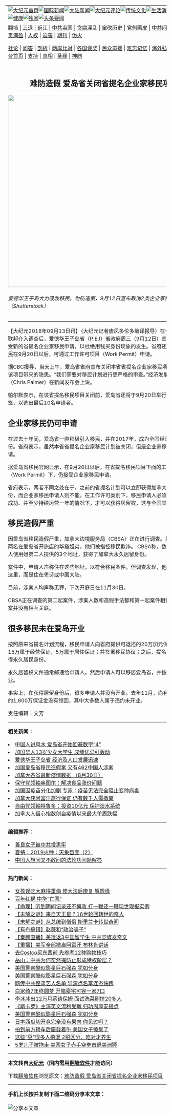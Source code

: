 <a name="1" id="1" target="_blank"></a><span id="1"></span>
<table align=center border="0"><tr><td colspan="2" VALIGN=TOP><a href="https://github.com/dmdccu385/djy/blob/master/gb/nf1351518.md#1"><img src="https://raw.githubusercontent.com/dmdccu385/www/master/t/djy/1.jpg" title="大纪元首页" alt="大纪元首页"></a><a href="https://github.com/dmdccu385/djy/blob/master/gb/n24hr.md#1"><img src="https://raw.githubusercontent.com/dmdccu385/www/master/t/djy/3.jpg" title="国际新闻" alt="国际新闻"></a><a href="https://github.com/dmdccu385/djy/blob/master/gb/nsc413.md#1"><img src="https://raw.githubusercontent.com/dmdccu385/www/master/t/djy/4.jpg" title="大陆新闻" alt="大陆新闻"></a><a href="https://github.com/dmdccu385/djy/blob/master/gb/news392.md#1"><img src="https://raw.githubusercontent.com/dmdccu385/www/master/t/djy/5.jpg" title="大纪元评论" alt="大纪元评论"></a><a href="https://github.com/dmdccu385/djy/blob/master/gb/news2007.md#1"><img src="https://raw.githubusercontent.com/dmdccu385/www/master/t/djy/6.jpg" title="传统文化" alt="传统文化"></a><a href="https://github.com/dmdccu385/djy/blob/master/gb/news2008.md#1"><img src="https://raw.githubusercontent.com/dmdccu385/www/master/t/djy/7.jpg" title="生活消费" alt="生活消费"></a><a href="https://github.com/dmdccu385/djy/blob/master/gb/ncyule.md#1"><img src="https://raw.githubusercontent.com/dmdccu385/www/master/t/djy/8.jpg" title="娱乐休闲" alt="娱乐休闲"></a><a href="https://github.com/dmdccu385/djy/blob/master/gb/nsc1002.md#1"><img src="https://raw.githubusercontent.com/dmdccu385/www/master/t/djy/9.jpg" title="健康" alt="健康"></a><a href="https://github.com/dmdccu385/djy/blob/master/gb/nf6092.md#1"><img src="https://raw.githubusercontent.com/dmdccu385/www/master/t/djy/10a.jpg" title="独家" alt="独家"></a><a href="https://github.com/dmdccu385/djy/blob/master/gb/nf4514.md#1"><img src="https://raw.githubusercontent.com/dmdccu385/www/master/t/djy/12a.jpg" title="头条要闻" alt="头条要闻"></a></td></tr>
<tr><td colspan="2" VALIGN=TOP><a target="_blank" href="https://github.com/dmdccu385/www/blob/master/README.md?zsrh#1">翻墙</a> | <a target="_blank" href="https://github.com/dmdccu385/djy/blob/master/gb/nf5657.md#1">三退</a> | <a target="_blank" href="https://github.com/dmdccu385/djy/blob/master/gb/nf6124.md#1">诉江</a> | <a target="_blank" href="https://github.com/dmdccu385/djy/blob/master/gb/nf1176117.md#1">中共卖国</a> | <a target="_blank" href="https://github.com/dmdccu385/djy/blob/master/gb/nf5773.md#1">贪腐淫乱</a> | <a target="_blank" href="https://github.com/dmdccu385/djy/blob/master/gb/nf1176115.md#1">窜改历史</a> | <a target="_blank" href="https://github.com/dmdccu385/djy/blob/master/gb/nf1176107.md#1">党魁画皮</a> | <a target="_blank" href="https://github.com/dmdccu385/djy/blob/master/gb/nf1320400.md#1">中共间谍</a> | <a target="_blank" href="https://github.com/dmdccu385/djy/blob/master/gb/nf1176114.md#1">破坏传统</a> | <a target="_blank" href="https://github.com/dmdccu385/ntdtv/blob/master/gb/prog447_1.md#1">恶贯满盈</a> | <a target="_blank" href="https://github.com/dmdccu385/djy/blob/master/gb/ncid278.md#1">人权</a> | <a target="_blank" href="https://github.com/dmdccu385/djy/blob/master/gb/nf1176111.md#1">迫害</a> | <a target="_blank" href="https://gitlab.com/szzdlab/mh-qikan/blob/master/README.md#1">期刊</a> | <a target="_blank" href="https://github.com/dmdccu385/djy/blob/master/gb/nf5562.md#1">伪火</a></p><p><a target="_blank" href="https://github.com/dmdccu385/djy/blob/master/gb/9p.md#1">社论</a> | <a target="_blank" href="https://github.com/dmdccu385/djy/blob/master/gb/nf4378.md#1">问答</a> | <a target="_blank" href="https://github.com/dmdccu385/djy/blob/master/gb/nf5792.md#1">剖析</a> | <a target="_blank" href="https://github.com/dmdccu385/djy/blob/master/gb/nf5735.md#1">两岸比对</a> | <a target="_blank" href="https://github.com/dmdccu385/djy/blob/master/gb/nf6119.md#1">各国褒奖</a> | <a target="_blank" href="https://github.com/dmdccu385/djy/blob/master/gb/nf6120.md#1">民众声援</a> | <a target="_blank" href="https://github.com/dmdccu385/djy/blob/master/gb/nf1188594.md#1">难忘记忆</a> | <a target="_blank" href="https://github.com/dmdccu385/djy/blob/master/gb/nf3180.md#1">海外弘传</a> | <a target="_blank" href="https://github.com/dmdccu385/djy/blob/master/gb/nf5410.md#1">万人上访</a> | <a target="_blank" href="https://github.com/dmdccu385/www/blob/master/README.md?zsrh#1">平台首页</a> | <a target="_blank" href="https://github.com/dmdccu385/djy/blob/master/gb/nf4386.md#1">支持</a> | <a target="_blank" href="https://github.com/dmdccu385/djy/blob/master/gb/nf4389.md#1">真相</a> | <a target="_blank" href="https://github.com/dmdccu385/djy/blob/master/gb/nf5790.md#1">圣缘</a> | <a target="_blank" href="https://github.com/dmdccu385/djy/blob/master/gb/nf4786.md#1">神韵</a></td></tr>
<tr><td VALIGN=TOP width="626"><h2 align=center>难防造假 爱岛省关闭省提名企业家移民项目</h2>
<img width="600" src="https://i.epochtimes.com/assets/uploads/2018/09/shutterstock_108119552-600x400.jpg" />
<h6>爱德华王子岛大力吸收移民，为防造假，9月12日宣布取消2类企业家移民项目。（Shutterstock）
</h6>
<hr>
<p>【大纪元2018年09月13日讯】（大纪元记者唐凤多伦多编译报导）在一片质疑声和联邦介入调查后，<ahref="https://github.com/dmdccu385/djy/blob/master/gb/tag/%E7%88%B1%E5%BE%B7%E5%8D%8E%E7%8E%8B%E5%AD%90%E5%B2%9B.md#1">爱德华王子岛</a>省（P.E.I）省政府周三（9月12日）宣布，将不再接受新的<ahref="https://github.com/dmdccu385/djy/blob/master/gb/tag/%E7%9C%81%E6%8F%90%E5%90%8D.md#1">省提名</a><ahref="https://github.com/dmdccu385/djy/blob/master/gb/tag/%E4%BC%81%E4%B8%9A%E5%AE%B6%E7%A7%BB%E6%B0%91.md#1">企业家移民</a>申请，以杜绝用钱买身份现象的发生。省府还称，企业家移民在9月20日以后，可通过工作许可项目（Work Permit）申请。</p>
<p>据CBC报导，当天上午，爱岛省省府宣布关闭本省<ahref="https://github.com/dmdccu385/djy/blob/master/gb/tag/%E7%9C%81%E6%8F%90%E5%90%8D.md#1">省提名</a><ahref="https://github.com/dmdccu385/djy/blob/master/gb/tag/%E4%BC%81%E4%B8%9A%E5%AE%B6%E7%A7%BB%E6%B0%91.md#1">企业家移民</a>项目，彻底消除该项目带来的隐患。“我们需要对移民计划进行更严格的审查。”经济发展听听长帕尔默（Chris Palmer）在新闻发布会上说。</p>
<p>帕尔默表示，在该省提名移民项目关闭前，爱岛省还将于9月20日举行最后一次抽签，以选出最后10名申请者。</p>
<h2>企业家移民仍可申请</h2>
<p>在过去十年间，爱岛省一直积极引入移民，并在2017年，成为全国经济增长最快省份。省府表示，虽然本省省提名企业家移民计划被关闭，但是企业家移民仍有机会申请。</p>
<p>据爱岛省移民官网显示，在9月20日以后，在省提名移民项目下面的工作许可类别（Work Permit）下，仍接受企业家移民申请。</p>
<p>省府表示，两者不同之处在于，之前的省提名计划可以立即获得加拿大永久居留身份，而企业家移民申请人则不能。在工作许可类别下，移民申请人必须在证明其业务成功、并至少持续运营一年的情况下，才可以获得居留权，这与全国其它省一致。</p>
<h2>移民造假严重</h2>
<p>因爱岛省移民造假严重，加拿大边境服务局（CBSA）正在进行调查。其中一案涉及两名在爱岛省开旅店的华裔姐弟，他们被指控移民欺诈。 CBSA称，数百名移民申请人使用姐弟二人提供的3个地址，获得了加拿大永久居留身份。</p>
<p>案件中，申请人声称住在这些地址，以符合移民条件。但调查发现，他们并没有住在这里，而是住在卑诗或中国大陆。</p>
<p>目前，涉案人均声称无罪，下次开庭日在11月30日。</p>
<p>CBSA正在调查的第二起案件，涉案人数和造假手法都和第一起案件相仿，但是，两案并没有相互关联。</p>
<h2>很多移民未在爱岛开业</h2>
<p>按照原来省提名计划流程，移民申请人向省府提供可退还的20万加元保证金，其中，15万属于经营保证，5万属于居住保证；并签署移民协议；之后，提名投资者即刻获得永久居民身份。</p>
<p>永久居留权文件通常邮递给申请人，然后申请人可以移居爱岛省，并按照协议开办企业。</p>
<p>事实上，在获得居留身份后，很多申请人并没有开业。去年11月，尚有177名申请人的1,800万保证金没有领回，其中大多数人属于违约未开业。</p>
<p>责任编辑：文芳</p>

<hr>


<strong>相关新闻：</strong>
<li><a href="https://github.com/dmdccu385/djy/blob/master/gb/18/3/6/n10196557.md#1">中国人讲风水 爱岛省开始回避数字“4”</a></li>
<li><a href="https://github.com/dmdccu385/djy/blob/master/gb/18/5/2/n10356153.md#1">加国华人13岁少女大学生 成绩优异引轰动</a></li>
<li><a href="https://github.com/dmdccu385/djy/blob/master/gb/18/5/22/n10417932.md#1">爱德华王子岛省 经济及人口发展迅速</a></li>
<li><a href="https://github.com/dmdccu385/djy/blob/master/gb/18/8/7/n10622383.md#1">加国爱岛省移民造假案 又有462中国人涉案</a></li>
<li><a href="https://github.com/dmdccu385/djy/blob/master/gb/21/7/19/n13097971.md#1">加拿大各省最新疫情数据 （8月30日）</a></li>
<li><a href="https://github.com/dmdccu385/djy/blob/master/gb/21/8/30/n13198440.md#1">保守党领袖奥图尔：解决食品涨价问题</a></li>
<li><a href="https://github.com/dmdccu385/djy/blob/master/gb/21/8/30/n13198433.md#1">加国因疫苗分化加剧 专家：疫苗无法完全阻止变种病毒</a></li>
<li><a href="https://github.com/dmdccu385/djy/blob/master/gb/21/8/30/n13198294.md#1">加拿大获阿富汗旅行保证 仍有数千人需撤离</a></li>
<li><a href="https://github.com/dmdccu385/djy/blob/master/gb/21/8/30/n13198381.md#1">自由党领袖特鲁多：投资10亿元 保护淡水系统</a></li>
<li><a href="https://github.com/dmdccu385/djy/blob/master/gb/21/8/30/n13198362.md#1">加拿大人信心指数创自疫情以来最大单周跌幅</a></li>
<hr>


<strong>编辑推荐：</strong>
<li><a href="https://github.com/upjkzu3674/djy/blob/master/gb/13/9/29/n3974789.md?dfh#1" target="_blank">善良女子被中共投男牢</a></li><li><a href="https://github.com/tsiac2612/djy/blob/master/gb/19/8/11/n11446216.md#1" target="_blank">夏祷：2019火种：天象巨变（2）</a></li><li><a href="https://github.com/tsiac2612/djy/blob/master/gb/8/10/25/n2308544.md#1" target="_blank">中国人想问又不敢问的法轮功问题解答</a></li>
<hr>

<strong>热门新闻：</strong>
<li><a href="https://github.com/dmdccu385/djy/blob/master/gb/21/8/23/n13182744.md#1">女孩误吃大麻得重病 修大法后康复 解怨缘</a></li>
<li><a href="https://github.com/dmdccu385/djy/blob/master/gb/21/8/27/n13192762.md#1">百年红祸 中华“亡国”</a></li>
<li><a href="https://github.com/dmdccu385/djy/blob/master/gb/21/7/23/n13108854.md#1">【命理】听到阴间记录还不悔改 打一鞭还一鞭现世现报实例</a></li>
<li><a href="https://github.com/dmdccu385/djy/blob/master/gb/21/8/26/n13190442.md#1">【未解之谜】来自天王星？16世轮回转世的奇人</a></li>
<li><a href="https://github.com/dmdccu385/djy/blob/master/gb/21/8/20/n13176918.md#1">【未解之谜】从总统到僧侣 斯里兰卡转世奇闻</a></li>
<li><a href="https://github.com/dmdccu385/djy/blob/master/gb/21/8/30/n13198427.md#1">【有冇搞错】赵薇和“政治骗子”</a></li>
<li><a href="https://github.com/dmdccu385/djy/blob/master/gb/21/8/30/n13198576.md#1">【秦鹏直播】美遣返3中国留学生 中共党媒发奇文</a></li>
<li><a href="https://github.com/dmdccu385/djy/blob/master/gb/21/8/30/n13197915.md#1">【重播】美军全部撤离阿富汗 布林肯讲话</a></li>
<li><a href="https://github.com/dmdccu385/djy/blob/master/gb/21/8/27/n13192604.md#1">去Costco买东西前 先参考12种购物技巧</a></li>
<li><a href="https://github.com/dmdccu385/djy/blob/master/gb/21/8/29/n13195910.md#1">岳山：中共为何突然提防止形成特权阶层？</a></li>
<li><a href="https://github.com/dmdccu385/djy/blob/master/gb/21/8/29/n13195275.md#1">美国警察酷似影星巨石强森 犹如分身</a></li>
<li><a href="https://github.com/dmdccu385/djy/blob/master/gb/21/8/29/n13195275.md#1">美国警察酷似影星巨石强森 犹如分身</a></li>
<li><a href="https://github.com/dmdccu385/djy/blob/master/gb/21/8/29/n13196165.md#1">网传中共整肃艺人名单 导演点名李连杰快跑</a></li>
<li><a href="https://github.com/dmdccu385/djy/blob/master/gb/21/8/29/n13195249.md#1">白家绮7年终圆梦 开箱豪宅可容一家7口</a></li>
<li><a href="https://github.com/dmdccu385/djy/blob/master/gb/21/8/30/n13198516.md#1">李冰冰出12万月薪请保姆 面试洗菜刷掉20多人</a></li>
<li><a href="https://github.com/dmdccu385/djy/blob/master/gb/21/8/29/n13195065.md#1">《斯卡罗》主演英文流利受瞩 归功周厚安提点</a></li>
<li><a href="https://github.com/dmdccu385/djy/blob/master/gb/21/8/29/n13195275.md#1">美国警察酷似影星巨石强森 犹如分身</a></li>
<li><a href="https://github.com/dmdccu385/djy/blob/master/gb/21/8/29/n13195334.md#1">日本西瓜切开竟完全没有果肉 你见过吗？</a></li>
<li><a href="https://github.com/dmdccu385/djy/blob/master/gb/21/8/30/n13196920.md#1">拍到前方轿车后座载着牛 美国女子惊呆了</a></li>
<li><a href="https://github.com/dmdccu385/djy/blob/master/gb/21/8/27/n13192360.md#1">这些“豆”很多人搞混  2招区分、吃对才养生</a></li>
<li><a href="https://github.com/dmdccu385/djy/blob/master/gb/21/8/31/n13199412.md#1">5岁儿子被拖走 美国女子赤手空拳击退美洲狮</a></li>
<hr>

<strong>本文转自<a href="https://www.epochtimes.com">大纪元</a>（国内需用<a href="https://github.com/dmdccu385/www/blob/master/README.md#8">翻墙软件</a>才能访问）</strong><p>下载<a href="https://github.com/dmdccu385/www/blob/master/README.md#8">翻墙软件</a>浏览原文：<a href="https://www.epochtimes.com/gb/18/9/12/n10709976.htm">难防造假 爱岛省关闭省提名企业家移民项目</a></p><hr>

<strong>手机上长按并复制下面二维码分享本文章：</strong><br><br><img src="https://chart.apis.google.com/chart?cht=qr&chs=240x240&choe=UTF-8&chld=M|2&chl=https://github.com/dmdccu385/djy/blob/master/gb/18/9/12/n10709976.md%231" title="分享本文章"></td><td VALIGN=TOP><a href="https://github.com/dmdccu385/djy/blob/master/gb/16/1/21/n4622075.md?dfh#1" target="_blank"><img src="https://raw.githubusercontent.com/dmdccu385/djy/master/gb/300/wei-f1.jpg" title="中共的伪火骗局"  alt="中共的伪火骗局"></a><br><a href="https://github.com/dmdccu385/www/blob/master/README.md?dfh#9" target="_blank"><img src="https://raw.githubusercontent.com/dmdccu385/djy/master/gb/300/yong-h.jpg" title="永恒的见证"  alt="永恒的见证"></a><br><a href="https://github.com/dmdccu385/djy/blob/master/gb/13/9/29/n3974789.md?dfh#1" target="_blank"><img src="https://raw.githubusercontent.com/dmdccu385/djy/master/gb/300/shang-lnz.jpg" title="善良女子被中共投男牢"  alt="善良女子被中共投男牢"></a><br><a href="https://github.com/dmdccu385/djy/blob/master/gb/16/3/16/n4663449.md?dfh#1" target="_blank"><img src="https://raw.githubusercontent.com/dmdccu385/djy/master/gb/300/huo-z3.jpg" title="警卫目击活摘器官"  alt="警卫目击活摘器官"></a><br><a href="https://github.com/dmdccu385/djy/blob/master/gb/16/8/7/n8177641.md?dfh#1" target="_blank"><img src="https://raw.githubusercontent.com/dmdccu385/djy/master/gb/300/huo-z4.jpg" title="证人描述活摘恐怖"  alt="证人描述活摘恐怖"></a><br><a href="https://github.com/dmdccu385/djy/blob/master/gb/10/4/19/n2881569.md?dfh#1" target="_blank"><img src="https://raw.githubusercontent.com/dmdccu385/djy/master/gb/300/huo-z1.jpg" title="揭开活摘器官黑幕"  alt="揭开活摘器官黑幕"></a><br><a href="https://github.com/dmdccu385/djy/blob/master/gb/10/11/7/n3077476.md?dfh#1" target="_blank"><img src="https://raw.githubusercontent.com/dmdccu385/djy/master/gb/300/ma-ks.jpg" title="马克思的成魔之路"  alt="马克思的成魔之路"></a><br><a href="https://github.com/dmdccu385/djy/blob/master/gb/14/6/9/n4173977.md?dfh#1" target="_blank"><img src="https://raw.githubusercontent.com/dmdccu385/djy/master/gb/300/chang-zs.jpg" title="藏字石 蕴天机"  alt="藏字石 蕴天机"></a><br><a href="https://github.com/dmdccu385/djy/blob/master/gb/18/5/10/n10381511.md?dfh#1" target="_blank"><img src="https://raw.githubusercontent.com/dmdccu385/djy/master/gb/300/st1.jpg" title="关注三亿人三退"  alt="关注三亿人三退"></a><br><a href="https://github.com/dmdccu385/djy/blob/master/gb/18/3/21/n10237682.md?dfh#1" target="_blank"><img src="https://raw.githubusercontent.com/dmdccu385/djy/master/gb/300/jie-t.jpg" title="解体中共复兴中华"  alt="解体中共复兴中华"></a><br><a href="https://github.com/dmdccu385/djy/blob/master/gb/9/2/9/n2422991.md?dfh#1" target="_blank"><img src="https://raw.githubusercontent.com/dmdccu385/djy/master/gb/300/gao-zs.jpg" title="中共迫害良心律师"  alt="中共迫害良心律师"></a><br><a href="https://github.com/dmdccu385/djy/blob/master/gb/18/12/9/n10900044.md?dfh#1" target="_blank"><img src="https://raw.githubusercontent.com/dmdccu385/djy/master/gb/300/sj1.jpg" title="三百多万人举报江泽民"  alt="三百多万人举报江泽民"></a><br><a href="https://github.com/dmdccu385/djy/blob/master/gb/18/8/28/n10672014.md?dfh#1" target="_blank"><img src="https://raw.githubusercontent.com/dmdccu385/djy/master/gb/300/sj2.jpg" title="这些官员为何起诉江泽民"  alt="这些官员为何起诉江泽民"></a><br><a href="https://github.com/dmdccu385/djy/blob/master/gb/8/12/18/n2367165.md?dfh#1" target="_blank"><img src="https://raw.githubusercontent.com/dmdccu385/djy/master/gb/300/liangan.jpg" title="海峡两岸的强烈对比"  alt="海峡两岸的强烈对比"></a><br><a href="https://github.com/dmdccu385/djy/blob/master/gb/15/12/10/n4593139.md?dfh#1" target="_blank"><img src="https://raw.githubusercontent.com/dmdccu385/djy/master/gb/300/jia-ndzl.jpg" title="加拿大总理的贺信"  alt="加拿大总理的贺信"></a><br><a href="https://github.com/dmdccu385/djy/blob/master/gb/11/6/17/n3289382.md?dfh#1" target="_blank"><img src="https://raw.githubusercontent.com/dmdccu385/djy/master/gb/300/xiao-wd.jpg" title="探寻真相兼听则明"  alt="探寻真相兼听则明"></a><br><a href="https://github.com/dmdccu385/djy/blob/master/gb/18/10/27/n10812623.md?dfh#1" target="_blank"><img src="https://raw.githubusercontent.com/dmdccu385/djy/master/gb/300/yindu.jpg" title="印度媒体报道东方"  alt="印度媒体报道东方"></a><br><a href="https://github.com/dmdccu385/djy/blob/master/gb/18/6/9/n10469652.md?dfh#1" target="_blank"><img src="https://raw.githubusercontent.com/dmdccu385/djy/master/gb/300/xie-j.jpg" title="不一样的海外校园"  alt="不一样的海外校园"></a><br><a href="https://github.com/dmdccu385/djy/blob/master/gb/7/4/5/n1669415.md?dfh#1" target="_blank"><img src="https://raw.githubusercontent.com/dmdccu385/djy/master/gb/300/li-up.jpg" title="从大师到徒弟的传奇"  alt="从大师到徒弟的传奇"></a><br><a href="https://github.com/dmdccu385/djy/blob/master/gb/17/5/26/n9191512.md?dfh#1" target="_blank"><img src="https://raw.githubusercontent.com/dmdccu385/djy/master/gb/300/zfl2.jpg" title="亿万人与东方一本奇书"  alt="亿万人与东方一本奇书"></a><br><a href="https://github.com/dmdccu385/djy/blob/master/gb/13/11/27/n4020290.md?dfh#1" target="_blank"><img src="https://raw.githubusercontent.com/dmdccu385/djy/master/gb/300/zhen-h.jpg" title="大陆见不到的震撼场面"  alt="大陆见不到的震撼场面"></a><br><a href="https://github.com/dmdccu385/djy/blob/master/gb/15/7/17/n4482910.md?dfh#1" target="_blank"><img src="https://raw.githubusercontent.com/dmdccu385/djy/master/gb/300/dalu-sk.jpg" title="人心向善 大陆当初盛况"  alt="人心向善 大陆当初盛况"></a><br><a href="https://github.com/dmdccu385/djy/blob/master/gb/19/1/5/n10955468.md?dfh#1" target="_blank"><img src="https://raw.githubusercontent.com/dmdccu385/djy/master/gb/300/zfl1.jpg" title="追寻真理 这书讲什么"  alt="追寻真理 这书讲什么"></a><br><a href="https://github.com/dmdccu385/www/blob/master/README.md?dfh#1" target="_blank"><img src="https://raw.githubusercontent.com/dmdccu385/djy/master/gb/300/fq1.jpg" title="下载免费翻墙软件"  alt="下载免费翻墙软件"></a><br></td></tr></table>

